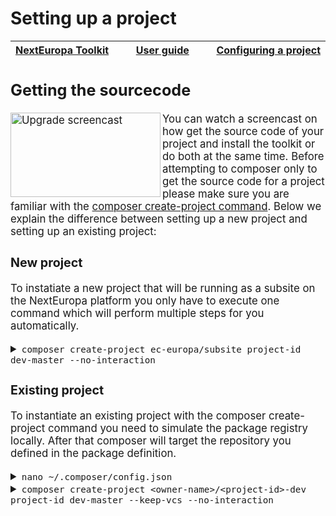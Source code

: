 # Setting up a project

<big><table><thead><tr><th nowrap > [NextEuropa Toolkit](../README.md#nexteuropa-toolkit) </th><th width="100%" align="center"> [User guide](../README.md#user-guide) </th><th nowrap> [Configuring a project](./configuring-project.md#configuring-a-project) </th></tr></thead></table>

## Getting the sourcecode

<a href="http://www.youtube.com/watch?feature=player_embedded&v=REr4nGSAzco
" target="_blank"><img src="http://img.youtube.com/vi/REr4nGSAzco/0.jpg" 
alt="Upgrade screencast" width="240" height="135" align="left" /></a>

You can watch a screencast on how get the source code of your project and install
the toolkit or do both at the same time. Before attempting to composer only to get
the source code for a project please make sure you are familiar with the
[composer create-project command](https://getcomposer.org/doc/03-cli.md#create-project).
Below we explain the difference between setting up a new project and setting up
an existing project:

### New project
To instatiate a new project that will be running as a subsite on the NextEuropa
platform you only have to execute one command which will perform multiple steps
for you automatically.

<details><summary><code>composer create-project ec-europa/subsite project-id dev-master --no-interaction</code></summary><p>
<blockquote>
<details><p><summary>1. Clone the subsite repository</summary>

```
Installing ec-europa/subsite (dev-master 445139d17feb18d93411ff369b09ff172956cde5)
  - Installing ec-europa/subsite (dev-master master)
    Cloning master

Created project in project-id
```
</p></details>
<details><p><summary>2. Install the dependencies</summary>

```
Loading composer repositories with package information
Updating dependencies (including require-dev)
  - Installing ec-europa/toolkit (dev-develop 9d7d1c6)
    Cloning 9d7d1c643c106e0c1d8e41166c9f6d3038162dcb

Writing lock file
Generating autoload files
```
</p></details>
<details><p><summary>3. Install the toolkit</summary>

```
> PROJECT=$(pwd) composer run-script toolkit-install -d ./vendor/ec-europa/toolkit
> PROJECT=${PROJECT} composer install --working-dir=includes/composer --ignore-platform-reqs --no-suggest --ansi
> scripts/phingcalls.sh pre-install
Phing unavailable:
No composer hooks will be executed for pre-install.
Loading composer repositories with package information
Installing dependencies (including require-dev) from lock file
  - Installing cweagans/composer-patches (dev-checkpatched 5b63ccc)
    Cloning 5b63ccc68eee83c2b382297074e1b4836d090a16

Gathering patches for root package.
Gathering patches for dependencies. This might take a minute.
  - Installing symfony/yaml (v3.3.9)
    Loading from cache

  - Installing phing/phing (2.16.0)
    Loading from cache

  - Applying patches for phing/phing
    patches/phing-customize-colors.patch (Customize terminal colors)
    patches/phing-xterm-support.patch (Support xterm autocolor)
    patches/phing-composer-task_automatic-path.patch (https://github.com/phingofficial/phing/pull/701)
    patches/phing-hidden-input.patch (https://github.com/phingofficial/phing/issues/553)

  - Installing symfony/polyfill-mbstring (v1.5.0)
    Loading from cache

  - Installing symfony/var-dumper (v3.3.9)
    Loading from cache

  - Installing psr/log (1.0.2)
    Loading from cache

  - Installing symfony/debug (v3.3.9)
    Loading from cache

  - Installing symfony/console (v3.3.9)
    Loading from cache

  - Installing nikic/php-parser (v3.1.1)
    Loading from cache

  - Installing jakub-onderka/php-console-color (0.1)
    Loading from cache

  - Installing jakub-onderka/php-console-highlighter (v0.3.2)
    Loading from cache

  - Installing dnoegel/php-xdg-base-dir (0.1)
    Loading from cache

  - Installing psy/psysh (v0.8.11)
    Loading from cache

  - Installing pear/console_table (v1.3.0)
    Loading from cache

  - Installing drush/drush (8.0.5)
    Loading from cache
  - Applying patches for drush/drush
    patches/drush-force-color.patch (https://github.com/drush-ops/drush/pull/2215)


  - Installing drupal/phingdrushtask (1.1.1)
    Cloning 6737f3d6c28c6c830f58d5fa09327b65acbda0a9
  - Applying patches for drupal/phingdrushtask
    patches/phingdrushtask-color-support.patch (Support forcing of color with drush)


  - Installing drupol/phingbehattask (1.0.0)
    Loading from cache

  - Installing guzzlehttp/promises (v1.3.1)
    Loading from cache

  - Installing psr/http-message (1.0.1)
    Loading from cache

  - Installing guzzlehttp/psr7 (1.4.2)
    Loading from cache

  - Installing symfony/event-dispatcher (v3.3.9)
    Loading from cache

  - Installing guzzle/guzzle (v3.8.1)
    Loading from cache

  - Installing knplabs/github-api (1.3.1)
    Loading from cache

  - Installing kasperg/phing-github (dev-feature/import 167c7ca)
    Cloning 167c7ca98fa5384f94be08a168a14d2c6a9fa9b6

  - Installing pear/pear_exception (v1.0.0)
    Loading from cache

  - Installing pear/console_getopt (v1.4.1)
    Loading from cache

  - Installing pear/pear-core-minimal (v1.10.3)
    Loading from cache

  - Installing pear/archive_tar (1.4.3)
    Loading from cache

  - Installing pear/versioncontrol_git (dev-master f074b9e)
    Cloning f074b9e7805197cb1019e05953960dde35ef3e31

  - Installing pfrenssen/phpcs-pre-push (1.0)
    Cloning master

  - Installing squizlabs/php_codesniffer (2.9.1)
    Loading from cache

  - Installing wimg/php-compatibility (7.0.8)
    Loading from cache

  - Installing behat/gherkin (v4.5.1)
    Loading from cache

  - Installing symfony/dom-crawler (v3.3.9)
    Loading from cache

  - Installing symfony/browser-kit (v3.3.9)
    Loading from cache

  - Installing symfony/css-selector (v3.3.9)
    Loading from cache

  - Installing behat/mink (v1.7.1)
    Loading from cache

  - Installing behat/mink-browserkit-driver (v1.3.2)
    Loading from cache

  - Installing behat/transliterator (v1.2.0)
    Loading from cache

  - Installing symfony/process (v3.3.9)
    Loading from cache

  - Installing psr/container (1.0.0)
    Loading from cache

  - Installing symfony/dependency-injection (v3.3.9)
    Loading from cache

  - Installing drupal/drupal-driver (v1.2.1)
    Loading from cache

  - Installing instaclick/php-webdriver (1.4.5)
    Loading from cache

  - Installing behat/mink-selenium2-driver (v1.3.1)
    Loading from cache

  - Installing guzzlehttp/guzzle (6.3.0)
    Loading from cache

  - Installing fabpot/goutte (v3.2.1)
    Loading from cache

  - Installing behat/mink-goutte-driver (v1.2.1)
    Loading from cache

  - Installing symfony/filesystem (v3.3.9)
    Loading from cache

  - Installing symfony/config (v3.3.9)
    Loading from cache

  - Installing symfony/translation (v3.3.9)
    Loading from cache

  - Installing symfony/class-loader (v3.3.9)
    Loading from cache

  - Installing behat/behat (v3.1.0)
    Loading from cache

  - Installing behat/mink-extension (v2.2)
    Loading from cache

  - Installing drupal/drupal-extension (v3.1.5)
    Loading from cache

  - Installing symfony/finder (v3.3.9)
    Loading from cache

  - Installing drupal/coder (8.2.12)
    Cloning 984c54a7b1e8f27ff1c32348df69712afd86b17f

  - Installing cpliakas/git-wrapper (dev-master 141d53f)
    Cloning 141d53fc80707666bc453140e3cd7cba8ecd2dee

  - Installing ec-europa/qa-automation (dev-release/3.0 fbec58c)
    Cloning fbec58cfaf143c4e9ebb2de37099df2ca4525558

Package guzzle/guzzle is abandoned, you should avoid using it. Use guzzlehttp/guzzle instead.
Generating autoload files
```
</p></details>
<details><summary>4. Generate the project structure</summary><p>

```
> scripts/phingcalls.sh post-install
Buildfile: /home/user/github/ec-europa/project-id/vendor/ec-europa/toolkit/build.xml
 [property] Loading /home/user/github/ec-europa/project-id/vendor/ec-europa/toolkit/includes/phing/build/boot.props
     [echo] Global share directory /cache/share available.
     [echo] Temporary directory /home/user/github/ec-europa/project-id/.tmp available.

core > toolkit-binary-link:

     [echo] Provide project with starterkit binary at root level.
   [relsym] Linking: /home/user/github/ec-europa/project-id/toolkit to vendor/ec-europa/toolkit/bin

core > toolkit-structure-generate:


core > toolkit-templates-copy:

     [echo] Ensuring the presence of build.xml and Jenkinsfile.
     [copy] Copying 1 file to /home/user/github/ec-europa/project-id
     [copy] Created 16 empty directories in /home/user/github/ec-europa/project-id
     [copy] Copying 26 files to /home/user/github/ec-europa/project-id
     [echo] Project structure for subsite created.

core > build-toolkit:

     [echo] Toolkit successfully initialized.

BUILD FINISHED

Total time: 1.1604 second
```
</p></details>
<details><summary>5. Remove the VCS files</summary><p>

```
Do you want to remove the existing VCS (.git, .svn..) history? [Y,n]? y
```
</p></details>
</blockquote>
</p></details>

### Existing project

To instantiate an existing project with the composer create-project command
you need to simulate the package registry locally. After that composer will
target the repository you defined in the package definition.

<details><summary><code>nano ~/.composer/config.json</code></summary><p>

```json
{
  "repositories": [
    {
      "type": "package",
      "package": {
        "name": "ec-europa/<project-id>-dev",
        "version": "dev-master",
        "source": {
          "type" : "git",
          "url" : "https://github.com/<owner-name>/<project-id>-dev.git",
          "reference" : "master"
        }
      }
    }
  ],
}

```
</p></details>

<details><summary><code>composer create-project &#x3C;owner-name&#x3E;/&#x3C;project-id&#x3E;-dev project-id dev-master --keep-vcs --no-interaction</code></summary><p>

<blockquote>
<details><p><summary>1. Clone the subsite repository</summary>

```
Installing ec-europa/subsite (dev-master 445139d17feb18d93411ff369b09ff172956cde5)
  - Installing ec-europa/subsite (dev-master master)
    Cloning master

Created project in project-id
```
</p></details>
<details><p><summary>2. Install the dependencies</summary>

```
Loading composer repositories with package information
Updating dependencies (including require-dev)
  - Installing ec-europa/toolkit (dev-develop 9d7d1c6)
    Cloning 9d7d1c643c106e0c1d8e41166c9f6d3038162dcb

Writing lock file
Generating autoload files
```
</p></details>
<details><p><summary>3. Install the toolkit</summary>

```
> PROJECT=$(pwd) composer run-script toolkit-install -d ./vendor/ec-europa/toolkit
> PROJECT=${PROJECT} composer install --working-dir=includes/composer --ignore-platform-reqs --no-suggest --ansi
> scripts/phingcalls.sh pre-install
Phing unavailable:
No composer hooks will be executed for pre-install.
Loading composer repositories with package information
Installing dependencies (including require-dev) from lock file
  - Installing cweagans/composer-patches (dev-checkpatched 5b63ccc)
    Cloning 5b63ccc68eee83c2b382297074e1b4836d090a16

Gathering patches for root package.
Gathering patches for dependencies. This might take a minute.
  - Installing symfony/yaml (v3.3.9)
    Loading from cache

  - Installing phing/phing (2.16.0)
    Loading from cache

  - Applying patches for phing/phing
    patches/phing-customize-colors.patch (Customize terminal colors)
    patches/phing-xterm-support.patch (Support xterm autocolor)
    patches/phing-composer-task_automatic-path.patch (https://github.com/phingofficial/phing/pull/701)
    patches/phing-hidden-input.patch (https://github.com/phingofficial/phing/issues/553)

  - Installing symfony/polyfill-mbstring (v1.5.0)
    Loading from cache

  - Installing symfony/var-dumper (v3.3.9)
    Loading from cache

  - Installing psr/log (1.0.2)
    Loading from cache

  - Installing symfony/debug (v3.3.9)
    Loading from cache

  - Installing symfony/console (v3.3.9)
    Loading from cache

  - Installing nikic/php-parser (v3.1.1)
    Loading from cache

  - Installing jakub-onderka/php-console-color (0.1)
    Loading from cache

  - Installing jakub-onderka/php-console-highlighter (v0.3.2)
    Loading from cache

  - Installing dnoegel/php-xdg-base-dir (0.1)
    Loading from cache

  - Installing psy/psysh (v0.8.11)
    Loading from cache

  - Installing pear/console_table (v1.3.0)
    Loading from cache

  - Installing drush/drush (8.0.5)
    Loading from cache
  - Applying patches for drush/drush
    patches/drush-force-color.patch (https://github.com/drush-ops/drush/pull/2215)


  - Installing drupal/phingdrushtask (1.1.1)
    Cloning 6737f3d6c28c6c830f58d5fa09327b65acbda0a9
  - Applying patches for drupal/phingdrushtask
    patches/phingdrushtask-color-support.patch (Support forcing of color with drush)


  - Installing drupol/phingbehattask (1.0.0)
    Loading from cache

  - Installing guzzlehttp/promises (v1.3.1)
    Loading from cache

  - Installing psr/http-message (1.0.1)
    Loading from cache

  - Installing guzzlehttp/psr7 (1.4.2)
    Loading from cache

  - Installing symfony/event-dispatcher (v3.3.9)
    Loading from cache

  - Installing guzzle/guzzle (v3.8.1)
    Loading from cache

  - Installing knplabs/github-api (1.3.1)
    Loading from cache

  - Installing kasperg/phing-github (dev-feature/import 167c7ca)
    Cloning 167c7ca98fa5384f94be08a168a14d2c6a9fa9b6

  - Installing pear/pear_exception (v1.0.0)
    Loading from cache

  - Installing pear/console_getopt (v1.4.1)
    Loading from cache

  - Installing pear/pear-core-minimal (v1.10.3)
    Loading from cache

  - Installing pear/archive_tar (1.4.3)
    Loading from cache

  - Installing pear/versioncontrol_git (dev-master f074b9e)
    Cloning f074b9e7805197cb1019e05953960dde35ef3e31

  - Installing pfrenssen/phpcs-pre-push (1.0)
    Cloning master

  - Installing squizlabs/php_codesniffer (2.9.1)
    Loading from cache

  - Installing wimg/php-compatibility (7.0.8)
    Loading from cache

  - Installing behat/gherkin (v4.5.1)
    Loading from cache

  - Installing symfony/dom-crawler (v3.3.9)
    Loading from cache

  - Installing symfony/browser-kit (v3.3.9)
    Loading from cache

  - Installing symfony/css-selector (v3.3.9)
    Loading from cache

  - Installing behat/mink (v1.7.1)
    Loading from cache

  - Installing behat/mink-browserkit-driver (v1.3.2)
    Loading from cache

  - Installing behat/transliterator (v1.2.0)
    Loading from cache

  - Installing symfony/process (v3.3.9)
    Loading from cache

  - Installing psr/container (1.0.0)
    Loading from cache

  - Installing symfony/dependency-injection (v3.3.9)
    Loading from cache

  - Installing drupal/drupal-driver (v1.2.1)
    Loading from cache

  - Installing instaclick/php-webdriver (1.4.5)
    Loading from cache

  - Installing behat/mink-selenium2-driver (v1.3.1)
    Loading from cache

  - Installing guzzlehttp/guzzle (6.3.0)
    Loading from cache

  - Installing fabpot/goutte (v3.2.1)
    Loading from cache

  - Installing behat/mink-goutte-driver (v1.2.1)
    Loading from cache

  - Installing symfony/filesystem (v3.3.9)
    Loading from cache

  - Installing symfony/config (v3.3.9)
    Loading from cache

  - Installing symfony/translation (v3.3.9)
    Loading from cache

  - Installing symfony/class-loader (v3.3.9)
    Loading from cache

  - Installing behat/behat (v3.1.0)
    Loading from cache

  - Installing behat/mink-extension (v2.2)
    Loading from cache

  - Installing drupal/drupal-extension (v3.1.5)
    Loading from cache

  - Installing symfony/finder (v3.3.9)
    Loading from cache

  - Installing drupal/coder (8.2.12)
    Cloning 984c54a7b1e8f27ff1c32348df69712afd86b17f

  - Installing cpliakas/git-wrapper (dev-master 141d53f)
    Cloning 141d53fc80707666bc453140e3cd7cba8ecd2dee

  - Installing ec-europa/qa-automation (dev-release/3.0 fbec58c)
    Cloning fbec58cfaf143c4e9ebb2de37099df2ca4525558

Package guzzle/guzzle is abandoned, you should avoid using it. Use guzzlehttp/guzzle instead.
Generating autoload files
```
</p></details>
<details><summary>4. Link to the toolkit binary</summary><p>

```
> scripts/phingcalls.sh post-install
Buildfile: /home/verbral/github/ec-europa/project-id/vendor/ec-europa/toolkit/build.xml
 [property] Loading /home/verbral/github/ec-europa/project-id/vendor/ec-europa/toolkit/includes/phing/build/boot.props
 [property] Loading /home/verbral/github/ec-europa/project-id/build.project.props
     [echo] Global share directory /cache/share available.
     [echo] Temporary directory /home/verbral/github/ec-europa/project-id/.tmp available.

core > toolkit-binary-link:

     [echo] Provide project with starterkit binary at root level.
   [relsym] Link exists: /home/verbral/github/ec-europa/project-id/toolkit

core > toolkit-structure-generate:

     [echo] Project structure exists already.

core > build-toolkit:

     [echo] Toolkit successfully initialized.

BUILD FINISHED

Total time: 0.1636 seconds
```
</p></details>
</blockquote>
</p></details>
